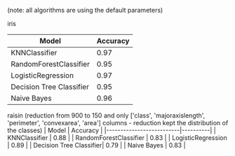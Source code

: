 (note: all algorithms are using the default parameters)

iris

| Model                    | Accuracy |
|--------------------------|----------|
| KNNClassifier           | 0.97     |
| RandomForestClassifier  | 0.95     |
| LogisticRegression      | 0.97     |
| Decision Tree Classifier| 0.95     |
| Naive Bayes             | 0.96     |

raisin (reduction from 900 to 150 and only ['class', 'majoraxislength', 'perimeter', 'convexarea', 'area'] columns - reduction kept the distribution of the classes)
| Model                    | Accuracy |
|--------------------------|----------|
| KNNClassifier  | 0.88     |
| RandomForestClassifier  | 0.83     |
| LogisticRegression      | 0.89     |
| Decision Tree Classifier| 0.79     |
| Naive Bayes             | 0.83     |
